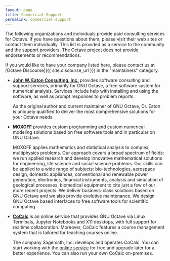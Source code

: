 ```yaml
---
layout: page
title: Commercial Support
permalink: commercial-support
---
```


The following organizations and individuals provide paid consulting services
for Octave.  If you have questions about them, please visit their web sites
or contact them individually.  This list is provided as a service to the
community and the support providers.  The Octave project does not provide
endorsements or recommendations.

If you would like to have your company listed here,
please contact us at [Octave Discourse]({{ site.discourse_url }})
in the "maintainers" category.

- [**John W. Eaton Consulting, Inc.**][2] provides software consulting and
  support services, primarily for GNU Octave, a free software system for
  numerical analysis.  Services include help with installing and using the
  software, as well as prompt responses to problem reports.

  As the original author and current maintainer of GNU Octave, Dr. Eaton is
  uniquely qualified to deliver the most comprehensive solutions for your
  Octave needs.

- [**MOXOFF**][3] provides custom programming and custom numerical modeling
  solutions based on free software tools and in particular on GNU Octave.

  MOXOFF applies mathematics and statistical analysis to complex, multiphysics
  problems.  Our approach covers a broad spectrum of fields: we run applied
  research and develop innovative mathematical solutions for engineering,
  life science and social science problems.  Our skills can be applied to a
  wide range of subjects: bio-technologies, aerospace design, domestic
  appliances, conventional and renewable power generation, electronics,
  financial instruments, analysis and simulation of geological processes,
  biomedical equipment to cite just a few of our more recent projects.
  We deliver business-class solutions based on GNU Octave and we also provide
  evolutive maintenance.  We design GNU Octave based interfaces to free
  software tools for scientific computing.

- [**CoCalc**][4] is an online service that provides GNU Octave via Linux
  Terminals, Jupyter Notebooks and X11 desktops, with full support for realtime
  collaboration.  Moreover, CoCalc features a course management system that is
  tailored for teaching courses online.

  The company Sagemath, Inc. develops and operates CoCalc.  You can start
  working with the [online service][5] for free and upgrade later for a better
  experience.  You can also run your own CoCalc on-premises.

[2]: https://jweaton.org
[3]: https://www.moxoff.com/moxoff-partner-di-octave/
[4]: https://cocalc.com/doc/octave.html
[5]: https://cocalc.com

